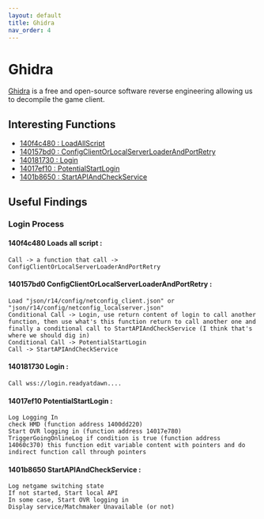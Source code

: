 ```yaml
---
layout: default
title: Ghidra
nav_order: 4
---
```


# Ghidra

[Ghidra] is a free and open-source software reverse engineering allowing us to decompile the game client.

## Interesting Functions

- [140f4c480 : LoadAllScript](#140f4c480-loadallscript)
- [140157bd0 : ConfigClientOrLocalServerLoaderAndPortRetry](#140157bd0-configclientorlocalserverloaderandportretry)
- [140181730 : Login](#140181730-login)
- [14017ef10 : PotentialStartLogin](#14017ef10-potentialstartlogin)
- [1401b8650 : StartAPIAndCheckService](#1401b8650-startapiandcheckservice)

## Useful Findings

### Login Process

#### 140f4c480 Loads all script :
```Call -> a function that call -> ConfigClientOrLocalServerLoaderAndPortRetry```

#### 140157bd0 ConfigClientOrLocalServerLoaderAndPortRetry :

```
Load "json/r14/config/netconfig_client.json" or "json/r14/config/netconfig_localserver.json"
Conditional Call -> Login, use return content of login to call another function, then use what's this function return to call another one and finally a conditional call to StartAPIAndCheckService (I think that's where we should dig in)
Conditional Call -> PotentialStartLogin
Call -> StartAPIAndCheckService
```

#### 140181730 Login : 
```Call wss://login.readyatdawn....```

#### 14017ef10 PotentialStartLogin :
```
Log Logging In
check HMD (function address 1400dd220)
Start OVR logging in (function address 14017e780)
TriggerGoingOnlineLog if condition is true (function address 14060c370) this function edit variable content with pointers and do indirect function call through pointers
```

#### 1401b8650 StartAPIAndCheckService :
```
Log netgame switching state
If not started, Start local API
In some case, Start OVR logging in
Display service/Matchmaker Unavailable (or not)
```

[Ghidra]: https://ghidra-sre.org/